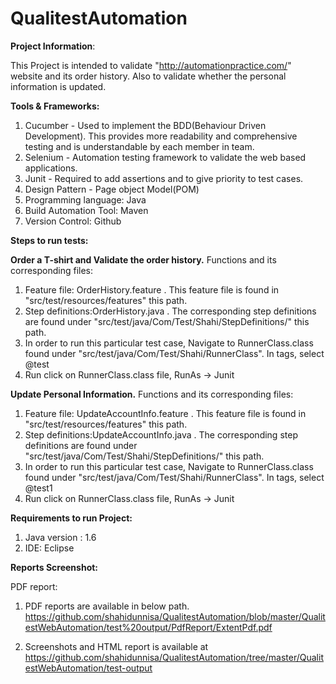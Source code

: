 # QualitestAutomation

**Project Information**:

This Project is intended to validate "http://automationpractice.com/" website and its order history. Also to validate whether the personal information is updated.

**Tools & Frameworks:**

1. Cucumber - Used to implement the BDD(Behaviour Driven Development). This provides more readability and comprehensive testing and is understandable by each member in team.
2. Selenium - Automation testing framework to validate the web based applications.
3. Junit - Required to add assertions and to give priority to test cases.
4. Design Pattern - Page object Model(POM)
5. Programming language: Java
6. Build Automation Tool: Maven
7. Version Control: Github

**Steps to run tests:**

**Order a T-shirt and Validate the order history.**
Functions and its corresponding files:
  1. Feature file: OrderHistory.feature . This feature file is found in "src/test/resources/features" this path.
  2. Step definitions:OrderHistory.java . The corresponding step definitions are found under "src/test/java/Com/Test/Shahi/StepDefinitions/" this path.
  3. In order to run this particular test case, Navigate to RunnerClass.class found under "src/test/java/Com/Test/Shahi/RunnerClass". In tags, select @test
  4. Run click on RunnerClass.class file, RunAs -> Junit
  
 **Update Personal Information.**
Functions and its corresponding files:
  1. Feature file: UpdateAccountInfo.feature . This feature file is found in "src/test/resources/features" this path.
  2. Step definitions:UpdateAccountInfo.java . The corresponding step definitions are found under "src/test/java/Com/Test/Shahi/StepDefinitions/" this path.
  3. In order to run this particular test case, Navigate to RunnerClass.class found under "src/test/java/Com/Test/Shahi/RunnerClass". In tags, select @test1
  4. Run click on RunnerClass.class file, RunAs -> Junit
  
**Requirements to run Project:**

1. Java version : 1.6
2. IDE: Eclipse

**Reports Screenshot:**

PDF report:
1. PDF reports are available in below path.
https://github.com/shahidunnisa/QualitestAutomation/blob/master/QualitestWebAutomation/test%20output/PdfReport/ExtentPdf.pdf

2. Screenshots and HTML report is available at https://github.com/shahidunnisa/QualitestAutomation/tree/master/QualitestWebAutomation/test-output


